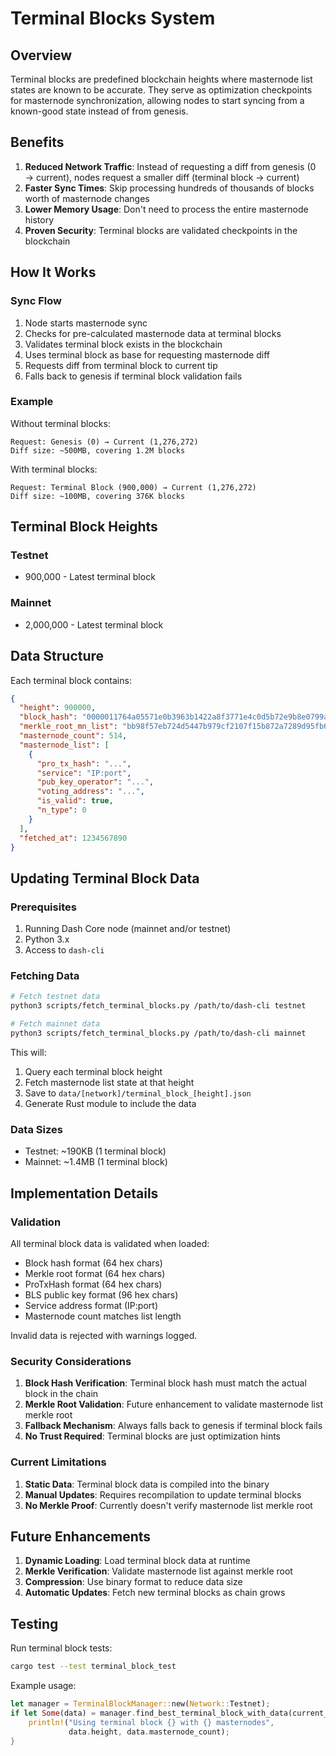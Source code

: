 # Terminal Blocks System

## Overview

Terminal blocks are predefined blockchain heights where masternode list states are known to be accurate. They serve as optimization checkpoints for masternode synchronization, allowing nodes to start syncing from a known-good state instead of from genesis.

## Benefits

1. **Reduced Network Traffic**: Instead of requesting a diff from genesis (0 → current), nodes request a smaller diff (terminal block → current)
2. **Faster Sync Times**: Skip processing hundreds of thousands of blocks worth of masternode changes
3. **Lower Memory Usage**: Don't need to process the entire masternode history
4. **Proven Security**: Terminal blocks are validated checkpoints in the blockchain

## How It Works

### Sync Flow

1. Node starts masternode sync
2. Checks for pre-calculated masternode data at terminal blocks
3. Validates terminal block exists in the blockchain
4. Uses terminal block as base for requesting masternode diff
5. Requests diff from terminal block to current tip
6. Falls back to genesis if terminal block validation fails

### Example

Without terminal blocks:
```
Request: Genesis (0) → Current (1,276,272)
Diff size: ~500MB, covering 1.2M blocks
```

With terminal blocks:
```
Request: Terminal Block (900,000) → Current (1,276,272)
Diff size: ~100MB, covering 376K blocks
```

## Terminal Block Heights

### Testnet
- 900,000 - Latest terminal block

### Mainnet
- 2,000,000 - Latest terminal block

## Data Structure

Each terminal block contains:
```json
{
  "height": 900000,
  "block_hash": "0000011764a05571e0b3963b1422a8f3771e4c0d5b72e9b8e0799aabf07d28ef",
  "merkle_root_mn_list": "bb98f57eb724d5447b979cf2107f15b872a7289d95fb66ba2a92774e1f4b7748",
  "masternode_count": 514,
  "masternode_list": [
    {
      "pro_tx_hash": "...",
      "service": "IP:port",
      "pub_key_operator": "...",
      "voting_address": "...",
      "is_valid": true,
      "n_type": 0
    }
  ],
  "fetched_at": 1234567890
}
```

## Updating Terminal Block Data

### Prerequisites

1. Running Dash Core node (mainnet and/or testnet)
2. Python 3.x
3. Access to `dash-cli`

### Fetching Data

```bash
# Fetch testnet data
python3 scripts/fetch_terminal_blocks.py /path/to/dash-cli testnet

# Fetch mainnet data
python3 scripts/fetch_terminal_blocks.py /path/to/dash-cli mainnet
```

This will:
1. Query each terminal block height
2. Fetch masternode list state at that height
3. Save to `data/[network]/terminal_block_[height].json`
4. Generate Rust module to include the data

### Data Sizes

- Testnet: ~190KB (1 terminal block)
- Mainnet: ~1.4MB (1 terminal block)

## Implementation Details

### Validation

All terminal block data is validated when loaded:
- Block hash format (64 hex chars)
- Merkle root format (64 hex chars)
- ProTxHash format (64 hex chars)
- BLS public key format (96 hex chars)
- Service address format (IP:port)
- Masternode count matches list length

Invalid data is rejected with warnings logged.

### Security Considerations

1. **Block Hash Verification**: Terminal block hash must match the actual block in the chain
2. **Merkle Root Validation**: Future enhancement to validate masternode list merkle root
3. **Fallback Mechanism**: Always falls back to genesis if terminal block fails
4. **No Trust Required**: Terminal blocks are just optimization hints

### Current Limitations

1. **Static Data**: Terminal block data is compiled into the binary
2. **Manual Updates**: Requires recompilation to update terminal blocks
3. **No Merkle Proof**: Currently doesn't verify masternode list merkle root

## Future Enhancements

1. **Dynamic Loading**: Load terminal block data at runtime
2. **Merkle Verification**: Validate masternode list against merkle root
3. **Compression**: Use binary format to reduce data size
4. **Automatic Updates**: Fetch new terminal blocks as chain grows

## Testing

Run terminal block tests:
```bash
cargo test --test terminal_block_test
```

Example usage:
```rust
let manager = TerminalBlockManager::new(Network::Testnet);
if let Some(data) = manager.find_best_terminal_block_with_data(current_height) {
    println!("Using terminal block {} with {} masternodes", 
             data.height, data.masternode_count);
}
```